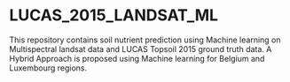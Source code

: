 # LUCAS_2015_LANDSAT_ML
This repository contains soil nutrient prediction using Machine learning on Multispectral landsat data and LUCAS Topsoil 2015 ground truth data. A Hybrid Approach is proposed using Machine learning for Belgium and Luxembourg regions.
